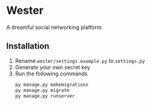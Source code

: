 # Wester
A dreamful social networking platform.

## Installation
1. Rename `wester/settings.example.py` to `settings.py`
2. Generate your own secret key
3. Run the following commands  
    ```bash
    py manage.py makemigrations
    py manage.py migrate
    py manage.py runserver
    ```